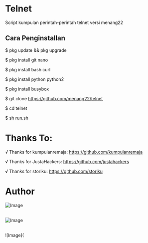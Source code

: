 # Telnet
Script kumpulan perintah-perintah telnet versi menang22

## Cara Penginstallan

$ pkg update && pkg upgrade

$ pkg install git nano

$ pkg install bash curl

$ pkg install python python2

$ pkg install busybox

$ git clone https://github.com/menang22/telnet

$ cd telnet

$ sh run.sh

# Thanks To:

√ Thanks for kumpulanremaja: https://github.com/kumpulanremaja

√ Thanks for JustaHackers: https://github.com/justahackers

√ Thanks for storiku: https://github.com/storiku

# Author
![Image](https://avatars.githubusercontent.com/u/47746718?s=400&u=4c26336a3e568cfe89ef1c7dc0478326254597e9&v=4.jpg)
<br/><br/>

![Image](https://avatars.githubusercontent.com/u/47444671?s=400&u=83c7fc5758e32de702b35d6e9b8ce9eec9500b60&v=4.jpg)
<br/><br/>

![Image](
